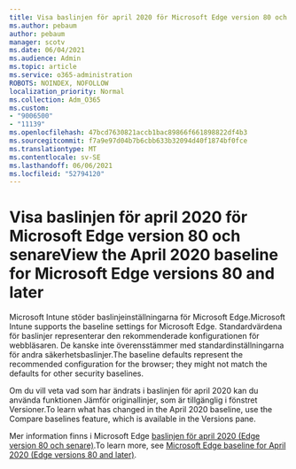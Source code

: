 ```yaml
---
title: Visa baslinjen för april 2020 för Microsoft Edge version 80 och senare
ms.author: pebaum
author: pebaum
manager: scotv
ms.date: 06/04/2021
ms.audience: Admin
ms.topic: article
ms.service: o365-administration
ROBOTS: NOINDEX, NOFOLLOW
localization_priority: Normal
ms.collection: Adm_O365
ms.custom:
- "9006500"
- "11139"
ms.openlocfilehash: 47bcd7630821accb1bac89866f661898822df4b3
ms.sourcegitcommit: f7a9e97d04b7b6cbb633b32094d40f1874bf0fce
ms.translationtype: MT
ms.contentlocale: sv-SE
ms.lasthandoff: 06/06/2021
ms.locfileid: "52794120"
---
```

# <a name="view-the-april-2020-baseline-for-microsoft-edge-versions-80-and-later"></a><span data-ttu-id="737df-102">Visa baslinjen för april 2020 för Microsoft Edge version 80 och senare</span><span class="sxs-lookup"><span data-stu-id="737df-102">View the April 2020 baseline for Microsoft Edge versions 80 and later</span></span>

<span data-ttu-id="737df-103">Microsoft Intune stöder baslinjeinställningarna för Microsoft Edge.</span><span class="sxs-lookup"><span data-stu-id="737df-103">Microsoft Intune supports the baseline settings for Microsoft Edge.</span></span> <span data-ttu-id="737df-104">Standardvärdena för baslinjer representerar den rekommenderade konfigurationen för webbläsaren. De kanske inte överensstämmer med standardinställningarna för andra säkerhetsbaslinjer.</span><span class="sxs-lookup"><span data-stu-id="737df-104">The baseline defaults represent the recommended configuration for the browser; they might not match the defaults for other security baselines.</span></span>

<span data-ttu-id="737df-105">Om du vill veta vad som har ändrats i baslinjen för april 2020 kan du använda funktionen Jämför originallinjer, som är tillgänglig i fönstret Versioner.</span><span class="sxs-lookup"><span data-stu-id="737df-105">To learn what has changed in the April 2020 baseline, use the Compare baselines feature, which is available in the Versions pane.</span></span>

<span data-ttu-id="737df-106">Mer information finns i Microsoft Edge [baslinjen för april 2020 (Edge version 80 och senare)](/mem/intune/protect/security-baseline-settings-edge?pivots=edge-april-2020).</span><span class="sxs-lookup"><span data-stu-id="737df-106">To learn more, see [Microsoft Edge baseline for April 2020 (Edge versions 80 and later)](/mem/intune/protect/security-baseline-settings-edge?pivots=edge-april-2020).</span></span>